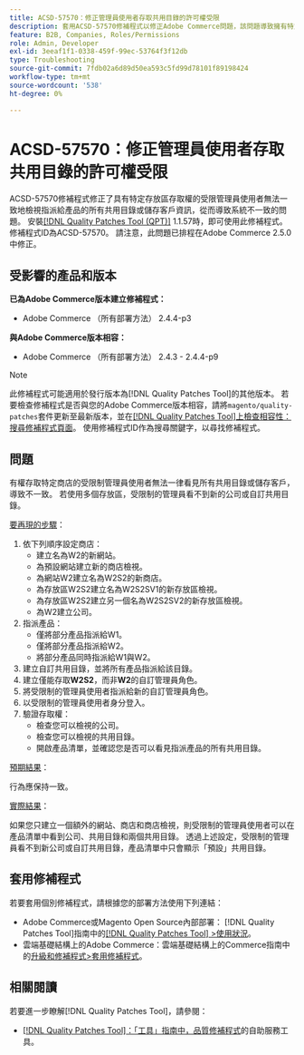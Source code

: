 ```yaml
---
title: ACSD-57570：修正管理員使用者存取共用目錄的許可權受限
description: 套用ACSD-57570修補程式以修正Adobe Commerce問題，該問題導致擁有特定商店存取權的受限制管理員使用者無法一致地檢視指派給產品的所有共用目錄或儲存客戶資訊，進而導致系統不一致。
feature: B2B, Companies, Roles/Permissions
role: Admin, Developer
exl-id: 3eeaf1f1-0338-459f-99ec-53764f3f12db
type: Troubleshooting
source-git-commit: 7fdb02a6d89d50ea593c5fd99d78101f89198424
workflow-type: tm+mt
source-wordcount: '538'
ht-degree: 0%

---
```


# ACSD-57570：修正管理員使用者存取共用目錄的許可權受限

ACSD-57570修補程式修正了具有特定存放區存取權的受限管理員使用者無法一致地檢視指派給產品的所有共用目錄或儲存客戶資訊，從而導致系統不一致的問題。 安裝[[!DNL Quality Patches Tool (QPT)]](/help/tools/quality-patches-tool/quality-patches-tool-to-self-serve-quality-patches.md) 1.1.57時，即可使用此修補程式。 修補程式ID為ACSD-57570。 請注意，此問題已排程在Adobe Commerce 2.5.0中修正。

## 受影響的產品和版本

**已為Adobe Commerce版本建立修補程式：**

* Adobe Commerce （所有部署方法） 2.4.4-p3

**與Adobe Commerce版本相容：**

* Adobe Commerce （所有部署方法） 2.4.3 - 2.4.4-p9

>[!NOTE]
>
>此修補程式可能適用於發行版本為[!DNL Quality Patches Tool]的其他版本。 若要檢查修補程式是否與您的Adobe Commerce版本相容，請將`magento/quality-patches`套件更新至最新版本，並在[[!DNL Quality Patches Tool]上檢查相容性：搜尋修補程式頁面](https://experienceleague.adobe.com/tools/commerce-quality-patches/index.html)。 使用修補程式ID作為搜尋關鍵字，以尋找修補程式。

## 問題

有權存取特定商店的受限制管理員使用者無法一律看見所有共用目錄或儲存客戶，導致不一致。 若使用多個存放區，受限制的管理員看不到新的公司或自訂共用目錄。

<u>要再現的步驟</u>：

1. 依下列順序設定商店：
   * 建立名為W2的新網站。
   * 為預設網站建立新的商店檢視。
   * 為網站W2建立名為W2S2的新商店。
   * 為存放區W2S2建立名為W2S2SV1的新存放區檢視。
   * 為存放區W2S2建立另一個名為W2S2SV2的新存放區檢視。
   * 為W2建立公司。
1. 指派產品：
   * 僅將部分產品指派給W1。
   * 僅將部分產品指派給W2。
   * 將部分產品同時指派給W1與W2。
1. 建立自訂共用目錄，並將所有產品指派給該目錄。
1. 建立僅能存取&#x200B;**W2S2**，而非&#x200B;**W2**&#x200B;的自訂管理員角色。
1. 將受限制的管理員使用者指派給新的自訂管理員角色。
1. 以受限制的管理員使用者身分登入。
1. 驗證存取權：
   * 檢查您可以檢視的公司。
   * 檢查您可以檢視的共用目錄。
   * 開啟產品清單，並確認您是否可以看見指派產品的所有共用目錄。

<u>預期結果</u>：

行為應保持一致。

<u>實際結果</u>：

如果您只建立一個額外的網站、商店和商店檢視，則受限制的管理員使用者可以在產品清單中看到公司、共用目錄和兩個共用目錄。 透過上述設定，受限制的管理員看不到新公司或自訂共用目錄，產品清單中只會顯示「預設」共用目錄。

## 套用修補程式

若要套用個別修補程式，請根據您的部署方法使用下列連結：

* Adobe Commerce或Magento Open Source內部部署： [!DNL Quality Patches Tool]指南中的[[!DNL Quality Patches Tool] >使用狀況](/help/tools/quality-patches-tool/usage.md)。
* 雲端基礎結構上的Adobe Commerce：雲端基礎結構上的Commerce指南中的[升級和修補程式>套用修補程式](https://experienceleague.adobe.com/docs/commerce-cloud-service/user-guide/develop/upgrade/apply-patches.html)。

## 相關閱讀

若要進一步瞭解[!DNL Quality Patches Tool]，請參閱：

* [[!DNL Quality Patches Tool]：「工具」指南中，品質修補程式](/help/tools/quality-patches-tool/quality-patches-tool-to-self-serve-quality-patches.md)的自助服務工具。
